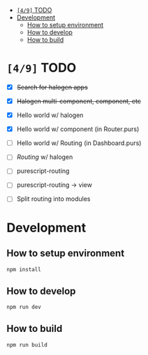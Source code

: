 - [<code>[4/9]</code> TODO](#orga6f941f)
- [Development](#orgda65980)
  - [How to setup environment](#org6446a24)
  - [How to develop](#org316247f)
  - [How to build](#org32dc02d)



<a id="orga6f941f"></a>

# <code>[4/9]</code> TODO

-   [X] ~~Search for halogen apps~~
-   [X] ~~Halogen multi-component, component, etc~~
-   [X] Hello world w/ halogen
-   [X] Hello world w/ component (in Router.purs)
-   [ ] Hello world w/ Routing (in Dashboard.purs)
-   [ ] *Routing* w/ halogen
-   [ ] purescript-routing
-   [ ] purescript-routing -> view
-   [ ] Split routing into modules


<a id="orgda65980"></a>

# Development


<a id="org6446a24"></a>

## How to setup environment

```bash
npm install
```


<a id="org316247f"></a>

## How to develop

```bash
npm run dev
```


<a id="org32dc02d"></a>

## How to build

```bash
npm run build
```
